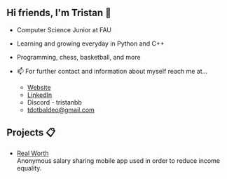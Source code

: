 ## Hi friends, I'm Tristan 👋
- Computer Science Junior at FAU
- Learning and growing everyday in Python and C++
- Programming, chess, basketball, and more <br/>

- 📫 For further contact and information about myself reach me at...
  - [Website](https://tristanbaldeo.github.io/)
  - [LinkedIn](https://www.linkedin.com/in/tristan-baldeo-48a004275/)
  - Discord - tristanbb
  - tdotbaldeo@gmail.com

## Projects 📋
- [Real Worth](https://github.com/akukerang/real-worth) <br/>
Anonymous salary sharing mobile app used in order to reduce income equality.

<!--
**tristanbaldeo/tristanbaldeo** is a ✨ _special_ ✨ repository because its `README.md` (this file) appears on your GitHub profile.

Here are some ideas to get you started:

- 🔭 I’m currently working on ...
- 🌱 I’m currently learning ...
- 👯 I’m looking to collaborate on ...
- 🤔 I’m looking for help with ...
- 💬 Ask me about ...
- 📫 How to reach me: ...
- 😄 Pronouns: ...
- ⚡ Fun fact: ...
-->
